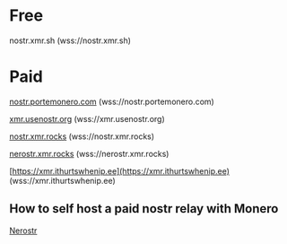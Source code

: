 # Free

nostr.xmr.sh (wss://nostr.xmr.sh)

# Paid
[nostr.portemonero.com](https://nostr.portemonero.com) (wss://nostr.portemonero.com)

[xmr.usenostr.org](https://xmr.usenostr.org) (wss://xmr.usenostr.org)

[nostr.xmr.rocks](https://nostr.xmr.rocks) (wss://nostr.xmr.rocks)

[nerostr.xmr.rocks](https://nerostr.xmr.rocks) (wss://nerostr.xmr.rocks)

[https://xmr.ithurtswhenip.ee](https://xmr.ithurtswhenip.ee) (wss://xmr.ithurtswhenip.ee)

## How to self host a paid nostr relay with Monero
[Nerostr](https://github.com/pluja/nerostr)
